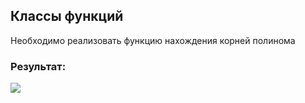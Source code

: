 ## Классы функций 
Необходимо реализовать функцию нахождения корней полинома

### Результат:
![](https://github.com/ShabanovR/Lessons/blob/master/3%20semester/Function/res.png)
